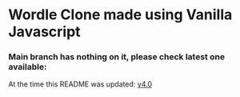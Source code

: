 # Wordle Clone made using Vanilla Javascript

### Main branch has nothing on it, please check latest one available:

At the time this README was updated: <a href="https://github.com/darirak/wordle-js/tree/Version-4">v4.0</a>
